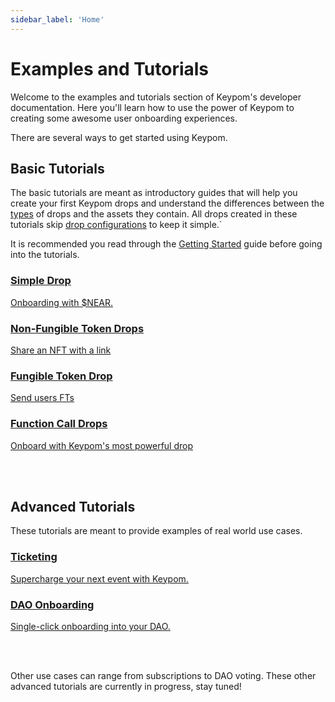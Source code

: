 ```yaml
---
sidebar_label: 'Home'
---
```

# Examples and Tutorials
Welcome to the examples and tutorials section of Keypom's developer documentation. Here you'll learn how to use the power of Keypom to creating some awesome user onboarding experiences.

There are several ways to get started using Keypom.  

## Basic Tutorials

The basic tutorials are meant as introductory guides that will help you create your first Keypom drops and understand the differences between the [types](/Concepts/KeypomProtocol/GithubReadme/TypesOfDrops/introduction.md) of drops and the assets they contain. All drops created in these tutorials skip [drop configurations](../Concepts/KeypomProtocol/GithubReadme/TypesOfDrops/customization-homepage.md) to keep it simple.`


It is recommended you read through the [Getting Started](Basics/getting-started.md) guide before going into the tutorials.

<div class="container">
  <div class="row">
    <div class="col">
      <a href="Basics/simple-drops">
        <div class="card h-100 card-body">
          <div class="card__body">
            <h3 class="small-bottom-padding">Simple Drop</h3>
            <p class="neutraltext">Onboarding with $NEAR.</p>
          </div>
        </div>
      </a>
    </div>
    <div class="col">
      <a href="Basics/nft-drops">
        <div class="card h-100 card-body">
          <div class="card__body">
            <h3 class="small-bottom-padding">Non-Fungible Token Drops</h3>
              <p class="neutraltext">Share an NFT with a link</p>
          </div>
        </div>
      </a>
    </div>
  </div>
  <div class="row">
    <div class="col">
      <a href="Basics/ft-drops">
        <div class="card h-100 card-body">
          <div class="card__body">
            <h3 class="small-bottom-padding">Fungible Token Drop</h3>
              <p class="neutraltext">Send users FTs</p>
          </div>
        </div>
      </a>
    </div>
    <div class="col">
      <a href="Basics/fc-drops">
        <div class="card h-100 card-body">
          <div class="card__body">
            <h3 class="small-bottom-padding">Function Call Drops</h3>
              <p class="neutraltext">Onboard with Keypom's most powerful drop</p>
          </div>
        </div>
      </a>
    </div>
  </div>
</div>
<br></br>

## Advanced Tutorials

These tutorials are meant to provide examples of real world use cases.

<div class="container">
  <div class="row">
    <div class="col">
      <a href="Advanced/ticketing/introduction">
        <div class="card h-100 card-body">
          <div class="card__body">
            <h3 class="small-bottom-padding">Ticketing</h3>
            <p class="neutraltext">Supercharge your next event with Keypom.</p>
          </div>
        </div>
      </a>
    </div>
    <div class="col">
      <a href="Advanced/daos/introduction">
        <div class="card h-100 card-body">
          <div class="card__body">
            <h3 class="small-bottom-padding">DAO Onboarding</h3>
            <p class="neutraltext">Single-click onboarding into your DAO.</p>
          </div>
        </div>
      </a>
    </div>
  </div>
</div>
<br></br>

Other use cases can range from subscriptions to DAO voting. These other advanced tutorials are currently in progress, stay tuned!
